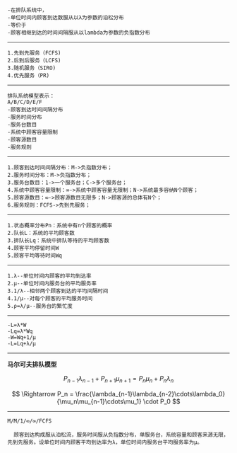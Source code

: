 ```
-在排队系统中，
-单位时间内顾客到达数服从以λ为参数的泊松分布
-等价于
-顾客相继到达的时间间隔服从以lambda为参数的负指数分布
```

---

```
1.先到先服务（FCFS)
2.后到后服务（LCFS)
3.随机服务（SIRO)
4.优先服务（PR)
```

---

```
排队系统模型表示：
A/B/C/D/E/F
-顾客到达时间间隔分布
-服务时间分布
-服务台数目
-系统中顾客容量限制
-顾客源数目
-服务规则
```

---

```
1.顾客到达时间间隔分布：M->负指数分布；
2.服务时间分布：M->负指数分布；
3.服务台数目：1->一个服务台；C->多个服务台；
4.系统中顾客容量限制：∞->系统中顾客容量无限制；N->系统最多容纳N个顾客；
5.顾客源数目：∞->顾客源数目无限多；N->顾客源的总体有N个；
6.服务规则：FCFS->先到先服务；
```

---

```
1.状态概率分布Pn：系统中有n个顾客的概率
2.队长L：系统的平均顾客数
3.排队长Lq：系统中排队等待的平均顾客数
4.顾客平均停留时间W
5.顾客平均等待时间Wq
```

---

```
1.λ--单位时间内顾客的平均到达率
2.μ--单位时间内服务台的平均服务率
3.1/λ--相邻两个顾客到达的平均间隔时间
4.1/μ--对每个顾客的平均服务时间
5.ρ=λ/μ--服务台的繁忙度
```

---

```little公式
-L=λ*W
-Lq=λ*Wq
-W=Wq+1/μ
-L=Lq+λ/μ
```
---

**马尔可夫排队模型**  

$$
P_{n-1}\lambda_{n-1} + P_{n+1}\mu_{n+1} = P_n\mu_n + P_n\lambda_n
$$

$$
\Rightarrow P_n = \frac{\lambda_{n-1}\lambda_{n-2}\cdots\lambda_0}{\mu_n\mu_{n-1}\cdots\mu_1} \cdot P_0
$$

---

```
M/M/1/∞/∞/FCFS

  顾客到达构成服从泊松流，服务时间服从负指数分布，单服务台，系统容量和顾客来源无限，先到先服务。设单位时间内顾客平均到达率为λ，单位时间内服务台平均服务率为μ。
```
